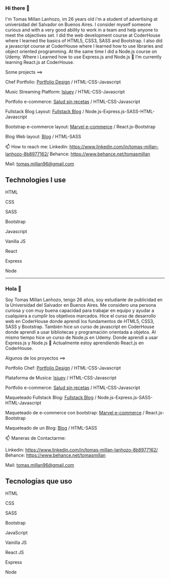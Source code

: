 ### Hi there 👋
I'm Tomas Millan Lanhozo, im 26 years old i'm a student of advertising at universidad del Salvador on Buenos Aires. 
I consider myself someone curious and with a very good ability to work in a team and help anyone to meet the objectives set.
I did the web development course at CoderHouse where I learned the basics of HTML5, CSS3, SASS and Bootstrap.
I also did a javascript course at CoderHouse where I learned how to use libraries and object oriented programming.
At the same time I did a Node.js course on Udemy. Where i Learned how to use Express.js and Node.js
🌱 I’m currently learning React.js at CoderHouse. 

Some projects ==> 

Chef Portfolio:  [Portfolio Design](https://tomasmillan.github.io/Portfolio-Cocinero/#) / HTML-CSS-Javascript

Music Streaming Platform: [Isiuey](https://isiuey.org) / HTML-CSS-Javascript

Portfolio e-commerce: [Salud sin recetas](https://tomasmillan.github.io/e-commerce-portfolio/) / HTML-CSS-Javascript

Fullstack Blog Layout: [Fullstack Blog](https://fullstackblog-tomi.herokuapp.com/) / Node.js-Express.js-SASS-HTML-Javascript

Bootstrap e-commerce layout: [Marvel e-commerce](https://peaceful-moonbeam-d3784f.netlify.app/) / React.js-Bootstrap

Blog Web layout: [Blog](https://tomasmillan.github.io/Blog-Portfolio/) / HTML-SASS


📫 How to reach me:
Linkedin: https://www.linkedin.com/in/tomas-millan-lanhozo-8b8977162/
Behance: https://www.behance.net/tomasmillan

Mail: tomas.millan96@gmail.com

## Technologies I use

 HTML
 
 CSS
 
 SASS
 
 Bootstrap
 
 Javascript
 
  Vanilla JS 
  
  React
  
  Express
  
  Node
  
  ----------------------------------------------------
  ### Hola 👋
Soy Tomas Millan Lanhozo, tengo 26 años, soy estudiante de publicidad en la Universidad del Salvador en Buenos Aires.
Me considero una persona curiosa y con muy buena capacidad para trabajar en equipo y ayudar a cualquiera a cumplir los objetivos marcados.
Hice el curso de desarrollo web en CoderHouse donde aprendí los fundamentos de HTML5, CSS3, SASS y Bootstrap.
También hice un curso de javascript en CoderHouse donde aprendí a usar bibliotecas y programación orientada a objetos.
Al mismo tiempo hice un curso de Node.js en Udemy. Donde aprendí a usar Express.js y Node.js
🌱 Actualmente estoy aprendiendo React.js en CoderHouse.

Algunos de los proyectos ==> 

Portfolio Chef:  [Portfolio Design](https://tomasmillan.github.io/Portfolio-Cocinero/#) / HTML-CSS-Javascript

Plataforma de Musica: [Isiuey](https://isiuey.org) / HTML-CSS-Javascript

Portfolio e-commerce: [Salud sin recetas](https://tomasmillan.github.io/e-commerce-portfolio/) / HTML-CSS-Javascript

Maqueteado Fullstack Blog: [Fullstack Blog](https://fullstackblog-tomi.herokuapp.com/) / Node.js-Express.js-SASS-HTML-Javascript

Maqueteado de e-commerce con bootstrap: [Marvel e-commerce](https://peaceful-moonbeam-d3784f.netlify.app/) / React.js-Bootstrap

Maqueteado de un Blog: [Blog](https://tomasmillan.github.io/Blog-Portfolio/) / HTML-SASS


📫 Maneras de Contactarme:

Linkedin: https://www.linkedin.com/in/tomas-millan-lanhozo-8b8977162/
Behance: https://www.behance.net/tomasmillan

Mail: tomas.millan96@gmail.com

## Tecnologías que uso

 HTML
 
 CSS
 
 SASS
 
 Bootstrap
 
 JavaScript
 
  Vainilla JS
  
  React JS
  
  Express
  
  Node


<!--
**tomasmillan/tomasmillan** is a ✨ _special_ ✨ repository because its `README.md` (this file) appears on your GitHub profile.

Here are some ideas to get you started:

- 🔭 I’m currently working on ...
- 🌱 I’m currently learning ...
- 👯 I’m looking to collaborate on ...
- 🤔 I’m looking for help with ...
- 💬 Ask me about ...
- 📫 How to reach me: ...
- 😄 Pronouns: ...
- ⚡ Fun fact: ...
-->

